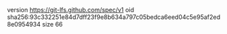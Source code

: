 version https://git-lfs.github.com/spec/v1
oid sha256:93c332251e84d7dff23f9e8b634a797c05bedca6eed04c5e95af2ed8e0954934
size 66
